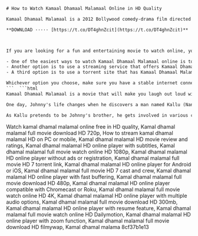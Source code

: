 
 ```html 
# How to Watch Kamaal Dhamaal Malamaal Online in HD Quality
 
Kamaal Dhamaal Malamaal is a 2012 Bollywood comedy-drama film directed by Priyadarshan and starring Nana Patekar, Shreyas Talpade and Paresh Rawal. The film is a remake of the Malayalam film Marykkundoru Kunjaadu and revolves around the hilarious adventures of a timid young man who finds a mysterious stranger in his well.
 
**DOWNLOAD ····· [https://t.co/DT4ghnZcit](https://t.co/DT4ghnZcit)**


 
If you are looking for a fun and entertaining movie to watch online, you might want to check out Kamaal Dhamaal Malamaal. Here are some tips on how to watch it online in HD quality:
 
- One of the easiest ways to watch Kamaal Dhamaal Malamaal online is to use YouTube. You can find the full movie on YouTube by searching for "Kamaal Dhamaal Malamaal Hindi Comedy Movie 2012 HD By Movie Adda" or "Kamaal Dhamaal Malamaal 2012 Full Hindi Movie". However, be aware that some of these videos might have poor quality or be removed due to copyright issues.
- Another option is to use a streaming service that offers Kamaal Dhamaal Malamaal in HD quality. Some of the popular streaming services that have this movie are Netflix, Amazon Prime Video, Hotstar and Zee5. You will need to have a subscription or a trial account to access these services. You can also rent or buy the movie from these platforms if you prefer.
- A third option is to use a torrent site that has Kamaal Dhamaal Malamaal in HD quality. Torrent sites are websites that allow users to download and share files using peer-to-peer networks. You will need to have a torrent client software such as BitTorrent or uTorrent to download the movie file. However, be careful when using torrent sites as they might contain viruses, malware or illegal content. You should also use a VPN service to protect your privacy and security when using torrent sites.

Whichever option you choose, make sure you have a stable internet connection and a device that supports HD playback. You can also use an HDMI cable or a Chromecast device to connect your device to a TV for a better viewing experience. Enjoy watching Kamaal Dhamaal Malamaal online in HD quality!
 ```  ```html 
Kamaal Dhamaal Malamaal is a movie that will make you laugh out loud with its witty dialogues, hilarious situations and quirky characters. The movie follows the life of Johnny (Shreyas Talpade), a lazy and cowardly young man who lives in a small village with his father Peter (Paresh Rawal) and his three sisters. Johnny is constantly bullied by the villagers and his father for being a good-for-nothing loser who can't even find a bride for himself.
 
One day, Johnny's life changes when he discovers a man named Kallu (Nana Patekar) in their well. Kallu claims to be Johnny's long-lost brother who ran away from home 18 years ago. Johnny is overjoyed to have a brother who can protect him from the villagers and help him win the love of Maria (Madhuurima), the daughter of the local priest David (Om Puri). However, Kallu has a dark past that he is hiding from everyone. He is actually a notorious criminal who has escaped from jail and is wanted by the police and his enemies.
 
As Kallu pretends to be Johnny's brother, he gets involved in various comical situations with the villagers, especially with Pascal (Shakti Kapoor), a rival of Peter who wants to marry Maria. Kallu also tries to reform Johnny and teach him how to be brave and confident. However, things get complicated when Kallu's real identity is revealed and he has to face his enemies who are after his life. Will Kallu be able to save himself and his brother? Will Johnny be able to marry Maria? Will Peter and Pascal ever stop fighting? Watch Kamaal Dhamaal Malamaal to find out!
 ``` 
Watch kamal dhamal malamal online free in HD quality,  Kamal dhamal malamal full movie download HD 720p,  How to stream kamal dhamal malamal HD on PC or mobile,  Kamal dhamal malamal HD movie review and ratings,  Kamal dhamal malamal HD online player with subtitles,  Kamal dhamal malamal full movie watch online HD 1080p,  Kamal dhamal malamal HD online player without ads or registration,  Kamal dhamal malamal full movie HD 7 torrent link,  Kamal dhamal malamal HD online player for Android or iOS,  Kamal dhamal malamal full movie HD 7 cast and crew,  Kamal dhamal malamal HD online player with fast buffering,  Kamal dhamal malamal full movie download HD 480p,  Kamal dhamal malamal HD online player compatible with Chromecast or Roku,  Kamal dhamal malamal full movie watch online HD 4K,  Kamal dhamal malamal HD online player with multiple audio options,  Kamal dhamal malamal full movie download HD 300mb,  Kamal dhamal malamal HD online player with resume feature,  Kamal dhamal malamal full movie watch online HD Dailymotion,  Kamal dhamal malamal HD online player with zoom function,  Kamal dhamal malamal full movie download HD filmywap,  Kamal dhamal malama
 8cf37b1e13
 
